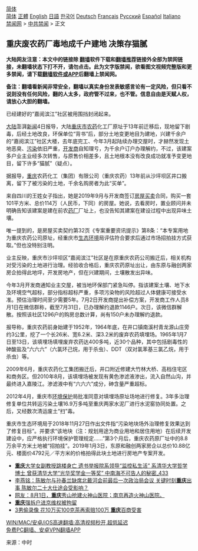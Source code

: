  <!-- 面包屑导航 --> <div class="breadcrumb"><!-- GTranslate: https://gtranslate.io/ -->  <div class="switcher notranslate">  <div class="selected">  <a href="#" onclick="return false;"> 简体</a>  </div>  <div class="option">  <a href="https://www.bannedbook.org" onclick="doGTranslate('zh-CN|zh-CN');jQuery('div.switcher div.selected a').html(jQuery(this).html());return false;" title="简体中文" class="nturl selected"> 简体</a>  <a href="https://www.bannedbook.org/zh-tw/" onclick="doGTranslate('zh-CN|zh-TW');jQuery('div.switcher div.selected a').html(jQuery(this).html());return false;" title="繁體中文" class="nturl"> 正體</a>  <a href="https://www.bannedbook.org/en/" onclick="doGTranslate('zh-CN|en');jQuery('div.switcher div.selected a').html(jQuery(this).html());return false;" title="English" class="nturl"> English</a>  <a href="https://www.bannedbook.org/ja/" onclick="doGTranslate('zh-CN|ja');jQuery('div.switcher div.selected a').html(jQuery(this).html());return false;" title="日本語" class="nturl"> 日語</a>  <a href="https://www.bannedbook.org/ko/" onclick="doGTranslate('zh-CN|ko');jQuery('div.switcher div.selected a').html(jQuery(this).html());return false;" title="한국어" class="nturl"> 한국어</a>  <a href="https://www.bannedbook.org/de/" onclick="doGTranslate('zh-CN|de');jQuery('div.switcher div.selected a').html(jQuery(this).html());return false;" title="Deutsch" class="nturl"> Deutsch</a>  <a href="https://www.bannedbook.org/fr/" onclick="doGTranslate('zh-CN|fr');jQuery('div.switcher div.selected a').html(jQuery(this).html());return false;" title="Français" class="nturl"> Français</a>  <a href="https://www.bannedbook.org/ru/" onclick="doGTranslate('zh-CN|ru');jQuery('div.switcher div.selected a').html(jQuery(this).html());return false;" title="Русский" class="nturl"> Русский</a>  <a href="https://www.bannedbook.org/es/" onclick="doGTranslate('zh-CN|es');jQuery('div.switcher div.selected a').html(jQuery(this).html());return false;" title="Español" class="nturl"> Español</a>  <a href="https://www.bannedbook.org/it/" onclick="doGTranslate('zh-CN|it');jQuery('div.switcher div.selected a').html(jQuery(this).html());return false;" title="Italiano" class="nturl"> Italiano</a>  </div>  </div>      <div class='breadcrumb-sub'><!-- Breadcrumb NavXT 6.3.0 --> <a href="https://www.bannedbook.org/" class="home">禁闻网</a> &gt; <a href="https://www.bannedbook.org/bnews/cbnews/" class="category">中共禁闻</a> &gt; 正文</div></div><h2>重庆废农药厂毒地成千户建地 决策存猫腻</h2> <p class="notice"><b>大陆网友注意：本文中的链接除 <a href="https://github.com/bannedbook/fanqiang" >翻墙</a>软件下载和<a href="https://github.com/killgcd/justmysocks/blob/master/README.md">翻墙推荐</a>链接外全部为禁网链接，未翻墙状态下打不开，请勿点击。此为文字版禁闻，欲看图文视频完整版和更多禁闻，请下载<a href="https://github.com/bannedbook/fanqiang">翻墙软件或APP</a>后翻墙上禁闻网。</p><p>备注：翻墙看新闻非常安全，翻墙以真实身份发表敏感言论有一定风险，但只看不说则没有任何风险，翻的人太多，政府管不过来，也不管。信息自由是天赋人权，请放心大胆的翻墙。</b></p>  <div class="entry"> <p id="conimg">已经建好的“嘉阅滨江”社区被用围挡封闭起来。</p> <p><span class='wp_keywordlink_affiliate'><a href="https://www.bannedbook.org/" title="大陆" target="_blank">大陆</a></span>澎湃<span class='wp_keywordlink_affiliate'><a href="https://www.bannedbook.org/" title="新闻">新闻</a></span>4日报导，大陆<a href="https://www.bannedbook.org/bnews/tag/%E9%87%8D%E5%BA%86%E5%B8%82/" class="st_tag internal_tag" rel="tag" title="标签 重庆市 下的日志">重庆市</a><a href="https://www.bannedbook.org/bnews/tag/%E5%86%9C%E8%8D%AF/" class="st_tag internal_tag" rel="tag" title="标签 农药 下的日志">农药</a>化工厂原址于13年前迁移后，现地留下剧毒，后经土地改良，环保单位“背书”后，部分土地变更地目为建地，兴建千余户的“嘉阅滨江”社区大楼，去年底完工、今年3月起陆续办理交屋时，才赫然发现土地恶臭、<a href="https://www.bannedbook.org/bnews/tag/%e6%b1%a1%e6%9f%93/" class="st_tag internal_tag" rel="tag" title="标签 污染 下的日志">污染</a>依旧严重，<a href="https://www.bannedbook.org/bnews/tag/%e5%bc%80%e5%8f%91%e5%95%86/" class="st_tag internal_tag" rel="tag" title="标签 开发商 下的日志">开发商</a>自知理亏，为千余户订户办理解约，不过，该建案多户业主业经多次转售，与原售价相差多，且土地根本没有改良成功就准予变更地目，留下许多“猫腻”（疑点）。</p> <p>据报导，<a href="https://www.bannedbook.org/bnews/tag/%e9%87%8d%e5%ba%86/" class="st_tag internal_tag" rel="tag" title="标签 重庆 下的日志">重庆</a>农药化工（集团）有限公司（重庆农药）13年前从沙坪坝区井口搬离，留下了被污染的土地，千余名购房者为此“买单”。</p>  <p>来自四川的王姓女子指出，她是2019年9月与开发商签订<a href="https://www.bannedbook.org/bnews/tag/%E6%88%BF%E5%B1%8B%E4%B9%B0%E5%8D%96/" class="st_tag internal_tag" rel="tag" title="标签 房屋买卖 下的日志">房屋买卖</a>合同，购买一套101平方米、总价114万（人民币，下同）的房屋。她说，去看房时，置业顾问并未明确告知该建案是建在前农<a href="https://www.bannedbook.org/bnews/tag/%E8%8D%AF%E5%8E%82/" class="st_tag internal_tag" rel="tag" title="标签 药厂 下的日志">药厂</a>厂址上，也没告知其建案在建设过程中出现异味土壤。</p> <p>唯一提到的，是房屋买卖契约第32页《专案重要资讯提示》第8条：“本专案用地为重庆农药公司原址，经重庆市<a href="https://www.bannedbook.org/bnews/tag/%E7%94%9F%E6%80%81%E7%8E%AF%E5%A2%83/" class="st_tag internal_tag" rel="tag" title="标签 生态环境 下的日志">生态环境</a>局评估符合要求后通过市场招拍挂方式获取。”但也没特别注明。</p> <p>业主反映，重庆市沙坪坝区“嘉阅滨江”社区是在原重庆农药公司搬迁后，相关机构对受污染的土地进行治理。经验收合格后，重庆农药原址出让，由东原与融创两家房企拍得此地坪，开发房地产，但在兴建期间，土壤散发出异味。</p>  <p>今年3月开发商通知业主交屋，被当地环保部门紧急叫停。指该建案土壤、地下水及环境空气超标，部分指标超标严重，多项污染物的风险超过人体健康可接受水准。预估治理时间至少需要5年。7月2日开发商提出补偿方案，开发商工作人员8月1日在微信群称，截至7月31日，已办理解约退款1146户。次日，该微信群解散。按照该社区1296户的购房总数计算，尚有150户未办理解约退款。</p> <p>报导称，重庆农药前身始建于1952年，1964年底，在井口镇南溪村青龙源山庄旁约3公里，挖了一个长26米、宽6.2米、深3.2米的废弃农药填埋场。1965年1月7日至13日，该填埋场填埋废弃农药达400多吨，近30个品种，其中包括剧毒性的砷酸盐及“六六六”（六氯环己烷，用于杀虫）、DDT（双对氯苯基三氯乙烷，用于杀虫）等。</p> <p>2009年6月，重庆农药化工集团搬迁后，井口附近修建大竹林大桥、高档住宅区和商务区。但2010年8月，该填埋场被发现有黄色渗滤液渗出，流入自然山沟，并最终进入嘉陵江。渗滤液中有“六六六”成分，砷含量严重超标。</p>  <p>2012年4月，重庆市<a href="https://www.bannedbook.org/bnews/tag/%E7%8E%AF%E5%A2%83%E4%BF%9D%E6%8A%A4/" class="st_tag internal_tag" rel="tag" title="标签 环境保护 下的日志">环境保护</a>局批准同意对填埋场原址场地进行修复。3年多治理修复单位共转运污染土壤16.9万多吨至重庆两家水泥厂进行水泥窑协同处置。之后，又经数次清运废土“扫”毒。</p> <p>重庆市生态环境局于2018年11月27日作出文件指“污染地块场外治理修复效果达到了修复目标”。并要求“该地块（注：规划用途为商业用地和居住用地）在后续开发建设中，应严格执行环境保护管理规定……”第3个月后，重庆农药原厂址中的8.8万余平方米土地被“招拍挂”。2019年1月3日，东原和融创两家房企以总价10.88亿元、楼面价4792元／平方米的价格拍得此块土地进行房地产专案开发。</p> <ul class='op-related-articles' title='相关阅读'> <li><a href='https://www.bannedbook.org/bnews/comments/20210804/1599729.html' target='_blank'><b>重庆</b>大学女副教授跳楼身亡 遗书举报院系领导“监控私生活” 系清华大学哲学博士 曾获清华大学“光华奖学金一等奖” 中南海不可告人的秘密_433</a></li> <li><a href='https://www.bannedbook.org/bnews/comments/20210803/1599276.html' target='_blank'>李燕铭：陈敏尔与孙春兰缺席北戴河会前最后一次政治局会议 关键时刻<b>重庆</b>出事 陈敏尔二十大仕途会受影响？</a></li> <li><a href='https://www.bannedbook.org/bnews/bannedvideo/20210802/1598879.html' target='_blank'>网友：8月1日，<b>重庆</b>秀山抢建火神山医院；南京再造火神山医院。</a></li> <li><a href='https://www.bannedbook.org/bnews/renquan/20210801/1598407.html' target='_blank'><b>重庆</b>强拆户进京维权被拘留</a></li> <li><a href='https://www.bannedbook.org/bnews/cbnews/20210801/1597940.html' target='_blank'>3男偷录像 花10万买100克茶再索赔100万 <b>重庆</b>百商受害</a></li> </ul> <p class="texttj"> <a href="https://github.com/bannedbook/fanqiang/wiki/V2ray%E6%9C%BA%E5%9C%BA" target="_blank">WIN/MAC/安卓/iOS高速翻墙:高清视频秒开,超低延迟</a><br/> <a href="https://github.com/bannedbook/fanqiang/wiki/%E7%A6%81%E9%97%BB%E7%BD%91%E5%AE%89%E5%8D%93%E7%BF%BB%E5%A2%99%E6%96%B0%E9%97%BBAPP" target="_blank">免费PC翻墙、安卓VPN翻墙APP</a></p> <p> 来源：中时 </p><a name='sharetosocial'></a>  <div style="margin-bottom:5px;padding-bottom:5px;clear:both"> <div id="archive-pix-1" class="banner-ads"> <!-- AuctionX Display platform tag START --> <div id="26318x728x90x621x_ADSLOT2" clicktrack="%%CLICK_URL_ESC%%"></div> <!-- AuctionX Display platform tag END --> </div> <div id="archive-pix-2" class="banner-ads"> <!-- AuctionX Display platform tag START --> <div id="26315x300x250x621x_ADSLOT2" clicktrack="%%CLICK_URL_ESC%%"></div> <!-- AuctionX Display platform tag END --> </div> </div>  <div id="archive-pix-1" class="banner-ads"> <!-- AuctionX Display platform tag START --> <div id="26318x728x90x621x_ADSLOT3" clicktrack="%%CLICK_URL_ESC%%"></div> <!-- AuctionX Display platform tag END --> </div> </div><!--END ENTRY--> 